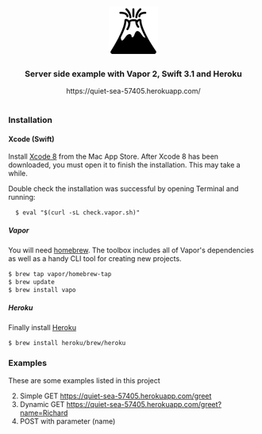 <p align="center">
    <img src="logo.png" alt="logo">
    <br>
    <h3 align="center"> Server side example with Vapor 2, Swift 3.1 and Heroku</h3>
    <center> https://quiet-sea-57405.herokuapp.com/ </center>
    <br>
</p>

### Installation

#### Xcode (Swift)

Install [Xcode 8](https://developer.apple.com/xcode/) from the Mac App Store. After Xcode 8 has been downloaded, you must open it to finish the installation. This may take a while.

Double check the installation was successful by opening Terminal and running:

```
  $ eval "$(curl -sL check.vapor.sh)"
```

##### Vapor

You will need [homebrew](https://docs.brew.sh/Installation.html). The toolbox includes all of Vapor's dependencies as well as a handy CLI tool for creating new projects.

```
$ brew tap vapor/homebrew-tap
$ brew update
$ brew install vapo
```

##### Heroku

Finally install [Heroku](https://devcenter.heroku.com/articles/heroku-cli#download-and-install)

```
$ brew install heroku/brew/heroku
```

### Examples

These are some examples listed in this project

2. Simple GET https://quiet-sea-57405.herokuapp.com/greet
3. Dynamic GET https://quiet-sea-57405.herokuapp.com/greet?name=Richard
4. POST with parameter (name)

